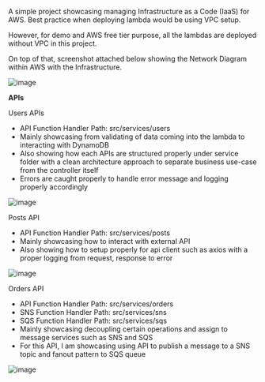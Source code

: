 A simple project showcasing managing Infrastructure as a Code (IaaS) for AWS. Best practice when deploying lambda would be using VPC setup.

However, for demo and AWS free tier purpose, all the lambdas are deployed without VPC in this project.

On top of that, screenshot attached below showing the Network Diagram within AWS with the Infrastructure.

![image](https://github.com/user-attachments/assets/b30103a4-8311-4f9b-8d4c-fd00f7a664dc)

**APIs**

Users APIs
- API Function Handler Path: src/services/users
- Mainly showcasing from validating of data coming into the lambda to interacting with DynamoDB
- Also showing how each APIs are structured properly under service folder with a clean architecture approach to separate business use-case from the controller itself
- Errors are caught properly to handle error message and logging properly accordingly
  
![image](https://github.com/user-attachments/assets/43f17fdf-e624-4e79-bea4-d5503c144a2b)

Posts API
- API Function Handler Path: src/services/posts
- Mainly showcasing how to interact with external API
- Also showing how to setup properly for api client such as axios with a proper logging from request, response to error
  
![image](https://github.com/user-attachments/assets/0875d078-3db0-4414-b0f5-7850ab4fa039)

Orders API
- API Function Handler Path: src/services/orders
- SNS Function Handler Path: src/services/sns
- SQS Function Handler Path: src/services/sqs
- Mainly showcasing decoupling certain operations and assign to message services such as SNS and SQS
- For this API, I am showcasing using API to publish a message to a SNS topic and fanout pattern to SQS queue

![image](https://github.com/user-attachments/assets/1d265226-aad5-4ad9-992a-c91cf2b6064f)
